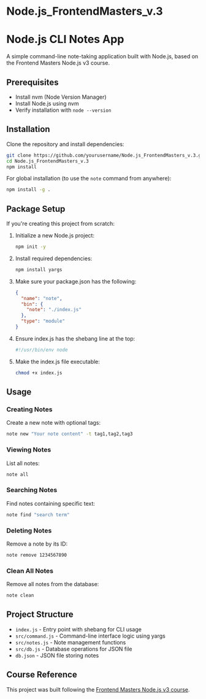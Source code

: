 # Node.js_FrontendMasters_v.3


# Node.js CLI Notes App

A simple command-line note-taking application built with Node.js, based on the Frontend Masters Node.js v3 course.

## Prerequisites

- Install nvm (Node Version Manager)
- Install Node.js using nvm
- Verify installation with `node --version`

## Installation

Clone the repository and install dependencies:

```bash
git clone https://github.com/yourusername/Node.js_FrontendMasters_v.3.git
cd Node.js_FrontendMasters_v.3
npm install
```

For global installation (to use the `note` command from anywhere):

```bash
npm install -g .
```

## Package Setup

If you're creating this project from scratch:

1. Initialize a new Node.js project:
   ```bash
   npm init -y
   ```

2. Install required dependencies:
   ```bash
   npm install yargs
   ```

3. Make sure your package.json has the following:
   ```json
   {
     "name": "note",
     "bin": {
       "note": "./index.js"
     },
     "type": "module"
   }
   ```

4. Ensure index.js has the shebang line at the top:
   ```javascript
   #!/usr/bin/env node
   ```

5. Make the index.js file executable:
   ```bash
   chmod +x index.js
   ```

## Usage

### Creating Notes

Create a new note with optional tags:

```bash
note new "Your note content" -t tag1,tag2,tag3
```

### Viewing Notes

List all notes:

```bash
note all
```

### Searching Notes

Find notes containing specific text:

```bash
note find "search term"
```

### Deleting Notes

Remove a note by its ID:

```bash
note remove 1234567890
```

### Clean All Notes

Remove all notes from the database:

```bash
note clean
```

## Project Structure

- `index.js` - Entry point with shebang for CLI usage
- `src/command.js` - Command-line interface logic using yargs
- `src/notes.js` - Note management functions
- `src/db.js` - Database operations for JSON file
- `db.json` - JSON file storing notes

## Course Reference

This project was built following the [Frontend Masters Node.js v3 course](https://frontendmasters.com/courses/node-js-v3/).
